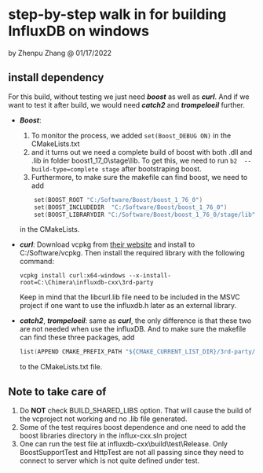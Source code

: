 # step-by-step walk in for building InfluxDB on windows 
by Zhenpu Zhang @ 01/17/2022 

## install dependency
For this build, without testing we just need ***boost*** as well as ***curl***. And if we want to test it after build, we would need ***catch2*** and ***trompeloeil*** further.

-  ***Boost***:
   1. To monitor the process, we added `set(Boost_DEBUG ON)` in the CMakeLists.txt 
   2. and it turns out we need a complete build of boost with both .dll and .lib in folder boost1_17_0\stage\lib. To get this, we need to run `b2  --build-type=complete stage` after bootstraping boost.
   3. Furthermore, to make sure the makefile can find boost, we need to add 
    ```c++
        set(BOOST_ROOT "C:/Software/Boost/boost_1_76_0")
        set(BOOST_INCLUDEDIR  "C:/Software/Boost/boost_1_76_0")
        set(BOOST_LIBRARYDIR "C:/Software/Boost/boost_1_76_0/stage/lib")
    ```
    in the CMakeLists.
-  ***curl***: 
    Download vcpkg from [their website](https://vcpkg.io/en/getting-started.html) and install to C:/Software/vcpkg. Then install the required library with the following command:
    ```
    vcpkg install curl:x64-windows --x-install-root=C:\Chimera\influxdb-cxx\3rd-party
    ``` 
    Keep in mind that the libcurl.lib file need to be included in the MSVC project if one want to use the influxdb.h later as an external library.
     
- ***catch2***, ***trompeloeil***: 
    same as ***curl***, the only difference is that these two are not needed when use the influxDB. And to make sure the makefile can find these three packages, add 
    ```c++
    list(APPEND CMAKE_PREFIX_PATH "${CMAKE_CURRENT_LIST_DIR}/3rd-party/x64-windows")
    ```
    to the CMakeLists.txt file.
  
## Note to take care of
1. Do **NOT** check BUILD_SHARED_LIBS option. That will cause the build of the vcproject not working and no .lib file generated.
2. Some of the test requires boost dependence and one need to add the boost libraries directory in the influx-cxx.sln project
3. One can run the test file at influxdb-cxx\build\test\Release. Only BoostSupportTest and HttpTest are not all passing since they need to connect to server which is not quite defined under test.



